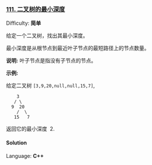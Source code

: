 ### [111\. 二叉树的最小深度](https://leetcode-cn.com/problems/minimum-depth-of-binary-tree/)

Difficulty: **简单**


给定一个二叉树，找出其最小深度。

最小深度是从根节点到最近叶子节点的最短路径上的节点数量。

**说明:** 叶子节点是指没有子节点的节点。

**示例:**

给定二叉树 `[3,9,20,null,null,15,7]`,

```
    3
   / \
  9  20
    /  \
   15   7
```

返回它的最小深度  2.


#### Solution

Language: **C++**

```c++
​
```